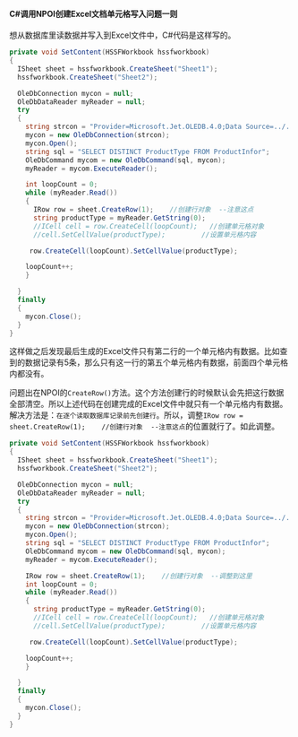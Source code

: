 #### C#调用NPOI创建Excel文档单元格写入问题一则

想从数据库里读数据并写入到Excel文件中，C#代码是这样写的。

```csharp
private void SetContent(HSSFWorkbook hssfworkbook)
{
  ISheet sheet = hssfworkbook.CreateSheet("Sheet1");
  hssfworkbook.CreateSheet("Sheet2");

  OleDbConnection mycon = null;
  OleDbDataReader myReader = null;
  try
  {
    string strcon = "Provider=Microsoft.Jet.OLEDB.4.0;Data Source=../../Product.mdb;";
    mycon = new OleDbConnection(strcon);
    mycon.Open();
    string sql = "SELECT DISTINCT ProductType FROM ProductInfor";
    OleDbCommand mycom = new OleDbCommand(sql, mycon);
    myReader = mycom.ExecuteReader();

    int loopCount = 0;   
    while (myReader.Read())
    {
      IRow row = sheet.CreateRow(1);    //创建行对象  --注意这点
      string productType = myReader.GetString(0);
      //ICell cell = row.CreateCell(loopCount);   //创建单元格对象  
      //cell.SetCellValue(productType);         //设置单元格内容  

   	 row.CreateCell(loopCount).SetCellValue(productType);

    loopCount++;
 	}

  }
  finally
  {
  	mycon.Close();
  }
}
```

这样做之后发现最后生成的Excel文件只有第二行的一个单元格内有数据。比如查到的数据记录有5条，那么只有这一行的第五个单元格内有数据，前面四个单元格内都没有。

问题出在NPOI的`CreateRow()`方法。这个方法创建行的时候默认会先把这行数据全部清空。所以上述代码在创建完成的Excel文件中就只有一个单元格内有数据。解决方法是：`在逐个读取数据库记录前先创建行`。所以，调整`IRow row = sheet.CreateRow(1);    //创建行对象  --注意这点`的位置就行了。如此调整。

```c#
private void SetContent(HSSFWorkbook hssfworkbook)
{
  ISheet sheet = hssfworkbook.CreateSheet("Sheet1");
  hssfworkbook.CreateSheet("Sheet2");

  OleDbConnection mycon = null;
  OleDbDataReader myReader = null;
  try
  {
    string strcon = "Provider=Microsoft.Jet.OLEDB.4.0;Data Source=../../Product.mdb;";
    mycon = new OleDbConnection(strcon);
    mycon.Open();
    string sql = "SELECT DISTINCT ProductType FROM ProductInfor";
    OleDbCommand mycom = new OleDbCommand(sql, mycon);
    myReader = mycom.ExecuteReader();

    IRow row = sheet.CreateRow(1);    //创建行对象  --调整到这里
    int loopCount = 0;   
    while (myReader.Read())
    {
      string productType = myReader.GetString(0);
      //ICell cell = row.CreateCell(loopCount);   //创建单元格对象  
      //cell.SetCellValue(productType);         //设置单元格内容  

   	 row.CreateCell(loopCount).SetCellValue(productType);

    loopCount++;
 	}

  }
  finally
  {
  	mycon.Close();
  }
}
```

